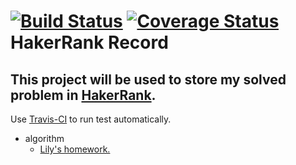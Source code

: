 [![Build Status](https://travis-ci.org/liuliuOD/HakerRank.svg?branch=master)](https://travis-ci.org/liuliuOD/HakerRank) [![Coverage Status](https://coveralls.io/repos/github/liuliuOD/HakerRank/badge.svg?branch=master)](https://coveralls.io/github/liuliuOD/HakerRank?branch=master)  
HakerRank Record
===
This project will be used to store my solved problem in [HakerRank](https://www.hackerrank.com).
---
Use [Travis-CI](https://travis-ci.org) to run test automatically.

- algorithm
    - [Lily's homework.](./READMEs/LilysHomework.md)